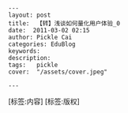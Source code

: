 
    ---
    layout: post  
    title:  【转】浅谈如何量化用户体验_0  
    date:  2011-03-02 02:15  
    author: Pickle Cai  
    categories: EduBlog  
    keywords: 
    description:   
    tags:	pickle   
    cover:  "/assets/cover.jpeg"  

    ---  
    
[标签:内容]
 [标签:版权]


